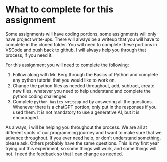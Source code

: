 # What to complete for this assignment

Some assignments will have coding portions, some assignments will only have project write-ups. There will always be a writeup that you will have to complete in the cloned folder.  You will need to complete these portions in VSCode and push back to github.  I will always help you through that process, if you need it.

For this assignment you will need to complete the following:
1. Follow along with Mr. Berg through the Basics of Python and complete any python tutorial that you would like to work on.
2. Change the python files as needed throughout, add, subtract, create new files, whatever you need to help understand and complete the python coding challenges
3. Complete `python_basics_writeup.md` by answering all the questions.  Whenever there is a chatGPT portion, only put in the responses if you used them.  It is not mandatory to use a generative AI, but it is encouraged.

As always, i will be helping you throughout the process.  We are all at different spots of our programming journey and I want to make sure that we advance throughout.  If you ever need help, or don't understand something, please ask.  Others probably have the same questions.  This is my first year trying out this experiment, so some things will work, and some things will not.  I need the feedback so that I can change as needed.
